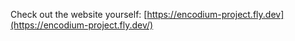 Check out the website yourself: [https://encodium-project.fly.dev](https://encodium-project.fly.dev/)
